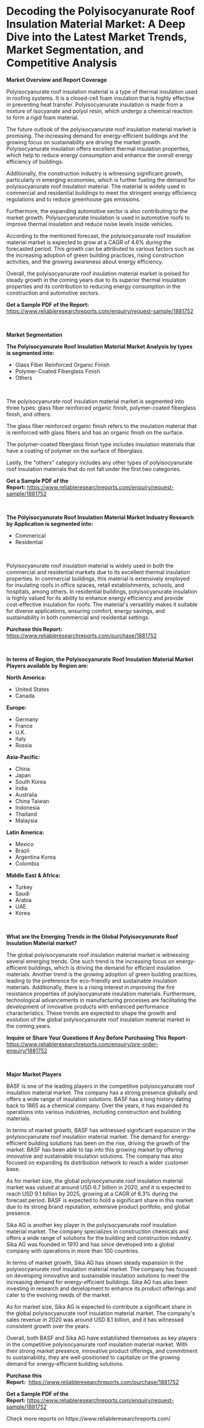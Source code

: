 <p><h1>Decoding the Polyisocyanurate Roof Insulation Material Market: A Deep Dive into the Latest Market Trends, Market Segmentation, and Competitive Analysis</h1></p><p><strong>Market Overview and Report Coverage</strong></p>
<p><p>Polyisocyanurate roof insulation material is a type of thermal insulation used in roofing systems. It is a closed-cell foam insulation that is highly effective in preventing heat transfer. Polyisocyanurate insulation is made from a mixture of isocyanate and polyol resin, which undergo a chemical reaction to form a rigid foam material.</p><p>The future outlook of the polyisocyanurate roof insulation material market is promising. The increasing demand for energy-efficient buildings and the growing focus on sustainability are driving the market growth. Polyisocyanurate insulation offers excellent thermal insulation properties, which help to reduce energy consumption and enhance the overall energy efficiency of buildings.</p><p>Additionally, the construction industry is witnessing significant growth, particularly in emerging economies, which is further fueling the demand for polyisocyanurate roof insulation material. The material is widely used in commercial and residential buildings to meet the stringent energy efficiency regulations and to reduce greenhouse gas emissions.</p><p>Furthermore, the expanding automotive sector is also contributing to the market growth. Polyisocyanurate insulation is used in automotive roofs to improve thermal insulation and reduce noise levels inside vehicles.</p><p>According to the mentioned forecast, the polyisocyanurate roof insulation material market is expected to grow at a CAGR of 4.6% during the forecasted period. This growth can be attributed to various factors such as the increasing adoption of green building practices, rising construction activities, and the growing awareness about energy efficiency.</p><p>Overall, the polyisocyanurate roof insulation material market is poised for steady growth in the coming years due to its superior thermal insulation properties and its contribution to reducing energy consumption in the construction and automotive sectors.</p></p>
<p><strong>Get a Sample PDF of the Report:</strong> <a href="https://www.reliableresearchreports.com/enquiry/request-sample/1881752">https://www.reliableresearchreports.com/enquiry/request-sample/1881752</a></p>
<p>&nbsp;</p>
<p><strong>Market Segmentation</strong></p>
<p><strong>The Polyisocyanurate Roof Insulation Material Market Analysis by types is segmented into:</strong></p>
<p><ul><li>Glass Fiber Reinforced Organic Finish</li><li>Polymer-Coated Fiberglass Finish</li><li>Others</li></ul></p>
<p>&nbsp;</p>
<p><p>The polyisocyanurate roof insulation material market is segmented into three types: glass fiber reinforced organic finish, polymer-coated fiberglass finish, and others. </p><p>The glass fiber reinforced organic finish refers to the insulation material that is reinforced with glass fibers and has an organic finish on the surface. </p><p>The polymer-coated fiberglass finish type includes insulation materials that have a coating of polymer on the surface of fiberglass. </p><p>Lastly, the "others" category includes any other types of polyisocyanurate roof insulation materials that do not fall under the first two categories.</p></p>
<p><strong>Get a Sample PDF of the Report:</strong>&nbsp;<a href="https://www.reliableresearchreports.com/enquiry/request-sample/1881752">https://www.reliableresearchreports.com/enquiry/request-sample/1881752</a></p>
<p>&nbsp;</p>
<p><strong>The Polyisocyanurate Roof Insulation Material Market Industry Research by Application is segmented into:</strong></p>
<p><ul><li>Commerical</li><li>Residential</li></ul></p>
<p>&nbsp;</p>
<p><p>Polyisocyanurate roof insulation material is widely used in both the commercial and residential markets due to its excellent thermal insulation properties. In commercial buildings, this material is extensively employed for insulating roofs in office spaces, retail establishments, schools, and hospitals, among others. In residential buildings, polyisocyanurate insulation is highly valued for its ability to enhance energy efficiency and provide cost-effective insulation for roofs. The material's versatility makes it suitable for diverse applications, ensuring comfort, energy savings, and sustainability in both commercial and residential settings.</p></p>
<p><strong>Purchase this Report:</strong>&nbsp; <a href="https://www.reliableresearchreports.com/purchase/1881752">https://www.reliableresearchreports.com/purchase/1881752</a></p>
<p>&nbsp;</p>
<p><strong>In terms of Region, the Polyisocyanurate Roof Insulation Material Market Players available by Region are:</strong></p>
<p>
    <p> <strong> North America: </strong>
        <ul>
            <li>United States</li>
            <li>Canada</li>
        </ul>
        </p> 
    <p> <strong> Europe: </strong>
        <ul>
            <li>Germany</li>
            <li>France</li>
            <li>U.K.</li>
            <li>Italy</li>
            <li>Russia</li>
        </ul>
        </p> 
    <p> <strong> Asia-Pacific: </strong>
        <ul>
            <li>China</li>
            <li>Japan</li>
            <li>South Korea</li>
            <li>India</li>
            <li>Australia</li>
            <li>China Taiwan</li>
            <li>Indonesia</li>
            <li>Thailand</li>
            <li>Malaysia</li>
        </ul>
        </p> 
    <p> <strong> Latin America: </strong>
        <ul>
            <li>Mexico</li>
            <li>Brazil</li>
            <li>Argentina Korea</li>
            <li>Colombia</li>
        </ul>
        </p> 
    <p> <strong> Middle East & Africa: </strong>
        <ul>
            <li>Turkey</li>
            <li>Saudi</li>
            <li>Arabia</li>
            <li>UAE</li>
            <li>Korea</li>
        </ul>
    </p>
    </p>
<p>&nbsp;</p>
<p><strong>What are the Emerging Trends in the Global Polyisocyanurate Roof Insulation Material market?</strong></p>
<p><p>The global polyisocyanurate roof insulation material market is witnessing several emerging trends. One such trend is the increasing focus on energy-efficient buildings, which is driving the demand for efficient insulation materials. Another trend is the growing adoption of green building practices, leading to the preference for eco-friendly and sustainable insulation materials. Additionally, there is a rising interest in improving the fire resistance properties of polyisocyanurate insulation materials. Furthermore, technological advancements in manufacturing processes are facilitating the development of innovative products with enhanced performance characteristics. These trends are expected to shape the growth and evolution of the global polyisocyanurate roof insulation material market in the coming years.</p></p>
<p><strong>Inquire or Share Your Questions If Any Before Purchasing This Report</strong>- <a href="https://www.reliableresearchreports.com/enquiry/pre-order-enquiry/1881752">https://www.reliableresearchreports.com/enquiry/pre-order-enquiry/1881752</a></p>
<p>&nbsp;</p>
<p><strong>Major Market Players</strong></p>
<p><p>BASF is one of the leading players in the competitive polyisocyanurate roof insulation material market. The company has a strong presence globally and offers a wide range of insulation solutions. BASF has a long history dating back to 1865 as a chemical company. Over the years, it has expanded its operations into various industries, including construction and building materials.</p><p>In terms of market growth, BASF has witnessed significant expansion in the polyisocyanurate roof insulation material market. The demand for energy-efficient building solutions has been on the rise, driving the growth of the market. BASF has been able to tap into this growing market by offering innovative and sustainable insulation solutions. The company has also focused on expanding its distribution network to reach a wider customer base.</p><p>As for market size, the global polyisocyanurate roof insulation material market was valued at around USD 6.7 billion in 2020, and it is expected to reach USD 9.1 billion by 2025, growing at a CAGR of 6.3% during the forecast period. BASF is expected to hold a significant share in this market due to its strong brand reputation, extensive product portfolio, and global presence.</p><p>Sika AG is another key player in the polyisocyanurate roof insulation material market. The company specializes in construction chemicals and offers a wide range of solutions for the building and construction industry. Sika AG was founded in 1910 and has since developed into a global company with operations in more than 100 countries.</p><p>In terms of market growth, Sika AG has shown steady expansion in the polyisocyanurate roof insulation material market. The company has focused on developing innovative and sustainable insulation solutions to meet the increasing demand for energy-efficient buildings. Sika AG has also been investing in research and development to enhance its product offerings and cater to the evolving needs of the market.</p><p>As for market size, Sika AG is expected to contribute a significant share in the global polyisocyanurate roof insulation material market. The company's sales revenue in 2020 was around USD 8.1 billion, and it has witnessed consistent growth over the years.</p><p>Overall, both BASF and Sika AG have established themselves as key players in the competitive polyisocyanurate roof insulation material market. With their strong market presence, innovative product offerings, and commitment to sustainability, they are well-positioned to capitalize on the growing demand for energy-efficient building solutions.</p></p>
<p><strong>Purchase this Report:</strong>&nbsp;&nbsp;<a href="https://www.reliableresearchreports.com/purchase/1881752">https://www.reliableresearchreports.com/purchase/1881752</a></p>
<p></p>
<p><strong>Get a Sample PDF of the Report:</strong>&nbsp;<a href="https://www.reliableresearchreports.com/enquiry/request-sample/1881752">https://www.reliableresearchreports.com/enquiry/request-sample/1881752</a></p>
<p>Check more reports on https://www.reliableresearchreports.com/</p>